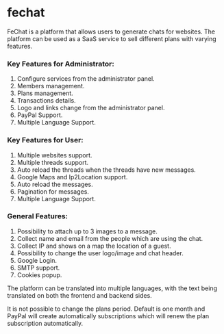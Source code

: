 # fechat

<p>FeChat is a platform that allows users to generate chats for websites. The platform can be used as a SaaS service to sell different plans with varying features.</p>

<h3>Key Features for Administrator:</h3>
<ol>
  <li>Configure services from the administrator panel.</li>
  <li>Members management.</li>
  <li>Plans management.</li>
  <li>Transactions details.</li>
  <li>Logo and links change from the administrator panel.</li>
  <li>PayPal Support.</li>
  <li>Multiple Language Support.</li>
</ol>

<h3>Key Features for User:</h3>
<ol>
  <li>Multiple websites support.</li>
  <li>Multiple threads support.</li>
  <li>Auto reload the threads when the threads have new messages.</li>
  <li>Google Maps and Ip2Location support.</li>
  <li>Auto reload the messages.</li>
  <li>Pagination for messages.</li>
  <li>Multiple Language Support.</li>
</ol>

<h3>General Features:</h3>
<ol>
  <li>Possibility to attach up to 3 images to a message.</li>
  <li>Collect name and email from the people which are using the chat.</li>
  <li>Collect IP and shows on a map the location of a guest.</li>
  <li>Possibility to change the user logo/image and chat header.</li>
  <li>Google Login.</li>
  <li>SMTP support.</li>
  <li>Cookies popup.</li>
</ol>

<p>The platform can be translated into multiple languages, with the text being translated on both the frontend and backend sides.</p>
<p>It is not possible to change the plans period. Default is one month and PayPal will create automatically subscriptions which will renew the plan subscription automatically.</p>
